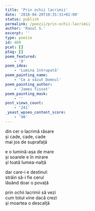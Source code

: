 ```yaml
---
title: 'Prin ochii lacrimii'
date: '2018-04-20T10:35:31+02:00'
status: publish
permalink: /poezii/prin-ochii-lacrimii
author: 'Raoul S.'
excerpt: ''
type: poezie
id: 469
pcat: []
ptag: []
poem_featured:
    - '0'
poem_idea:
    - 'Lumina întrupată'
poem_painting_name:
    - 'Ce a văzut Domnul'
poem_painting_author:
    - 'James Tissot'
poem_painting_mask:
    - ''
post_views_count:
    - '241'
_yoast_wpseo_content_score:
    - '90'
---
```

din cer o lacrimă răsare  
și cade, cade, cade  
mai jos de suprafață

e o lumină-așa de mare  
și soarele e în mirare  
și toată lumea-nalță

dar care-i e destinul:  
străin să-i fie cerul  
lăsând doar o povață

prin ochii lacrimii să vezi  
cum totul vine dacă crezi  
și moartea o descalță